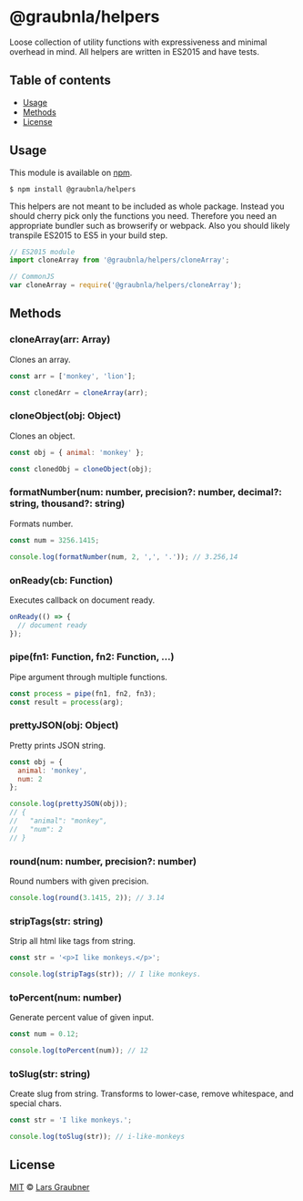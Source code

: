 # @graubnla/helpers

Loose collection of utility functions with expressiveness and minimal overhead in mind. All helpers are written in ES2015 and have tests.

## Table of contents

- [Usage](#usage)
- [Methods](#methods)
- [License](#license)

## Usage

This module is available on [npm](https://www.npmjs.com/).

```
$ npm install @graubnla/helpers
```

This helpers are not meant to be included as whole package. Instead you should cherry pick only the functions you need.
Therefore you need an appropriate bundler such as browserify or webpack. Also you should likely transpile ES2015 to ES5 in your build step.

```JavaScript
// ES2015 module
import cloneArray from '@graubnla/helpers/cloneArray';

// CommonJS
var cloneArray = require('@graubnla/helpers/cloneArray');
```

## Methods

### cloneArray(arr: Array)

Clones an array.

```Javascript
const arr = ['monkey', 'lion'];

const clonedArr = cloneArray(arr);
```

### cloneObject(obj: Object)

Clones an object.

```Javascript
const obj = { animal: 'monkey' };

const clonedObj = cloneObject(obj);
```

### formatNumber(num: number, precision?: number, decimal?: string, thousand?: string)

Formats number.

```JavaScript
const num = 3256.1415;

console.log(formatNumber(num, 2, ',', '.')); // 3.256,14
```

### onReady(cb: Function)

Executes callback on document ready.

```JavaScript
onReady(() => {
  // document ready
});
```

### pipe(fn1: Function, fn2: Function, ...)

Pipe argument through multiple functions.

```JavaScript
const process = pipe(fn1, fn2, fn3);
const result = process(arg);
```

### prettyJSON(obj: Object)

Pretty prints JSON string.

```JavaScript
const obj = {
  animal: 'monkey',
  num: 2
};

console.log(prettyJSON(obj));
// {
//   "animal": "monkey",
//   "num": 2
// }
```

### round(num: number, precision?: number)

Round numbers with given precision.

```JavaScript
console.log(round(3.1415, 2)); // 3.14
```

### stripTags(str: string)

Strip all html like tags from string.

```JavaScript
const str = '<p>I like monkeys.</p>';

console.log(stripTags(str)); // I like monkeys.
```

### toPercent(num: number)

Generate percent value of given input.

```JavaScript
const num = 0.12;

console.log(toPercent(num)); // 12
```

### toSlug(str: string)

Create slug from string. Transforms to lower-case, remove whitespace, and special chars.

```JavaScript
const str = 'I like monkeys.';

console.log(toSlug(str)); // i-like-monkeys
```


## License

[MIT](https://github.com/lgraubner/helpers/blob/master/LICENSE) © [Lars Graubner](https://larsgraubner.com)
